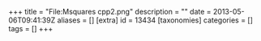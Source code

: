 +++
title = "File:Msquares cpp2.png"
description = ""
date = 2013-05-06T09:41:39Z
aliases = []
[extra]
id = 13434
[taxonomies]
categories = []
tags = []
+++


